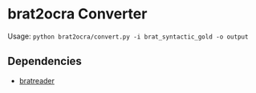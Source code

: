 # brat2ocra Converter

Usage: `python brat2ocra/convert.py -i brat_syntactic_gold -o output`

## Dependencies
* [bratreader](https://github.com/clips/bratreader)